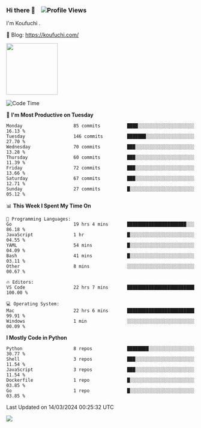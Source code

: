 ### Hi there 👋 &nbsp;&nbsp; ![Profile Views](https://komarev.com/ghpvc/?username=Koufuchi&base=200)

I'm Koufuchi . 

📔 Blog: <https://koufuchi.com/>

<img align="" height="137px" src="https://github-readme-stats-seven-nu-30.vercel.app/api?username=Koufuchi&hide=issues,contribs&show_icons=true&line_height=21&theme=radical&locale=en" />
<!-- <img align="" height="137px" src="https://github-readme-stats-seven-nu-30.vercel.app/api/top-langs/?username=Koufuchi&layout=compact&hide=blade,html,css,pug,scss&theme=radical&locale=en" /> -->

<!--START_SECTION:waka-->
![Code Time](http://img.shields.io/badge/Code%20Time-457%20hrs%2048%20mins-blue)

📅 **I'm Most Productive on Tuesday** 

```text
Monday                   85 commits          ████░░░░░░░░░░░░░░░░░░░░░   16.13 % 
Tuesday                  146 commits         ███████░░░░░░░░░░░░░░░░░░   27.70 % 
Wednesday                70 commits          ███░░░░░░░░░░░░░░░░░░░░░░   13.28 % 
Thursday                 60 commits          ███░░░░░░░░░░░░░░░░░░░░░░   11.39 % 
Friday                   72 commits          ███░░░░░░░░░░░░░░░░░░░░░░   13.66 % 
Saturday                 67 commits          ███░░░░░░░░░░░░░░░░░░░░░░   12.71 % 
Sunday                   27 commits          █░░░░░░░░░░░░░░░░░░░░░░░░   05.12 % 
```


📊 **This Week I Spent My Time On** 

```text
💬 Programming Languages: 
Go                       19 hrs 4 mins       ██████████████████████░░░   86.18 % 
JavaScript               1 hr                █░░░░░░░░░░░░░░░░░░░░░░░░   04.55 % 
YAML                     54 mins             █░░░░░░░░░░░░░░░░░░░░░░░░   04.09 % 
Bash                     41 mins             █░░░░░░░░░░░░░░░░░░░░░░░░   03.11 % 
Other                    8 mins              ░░░░░░░░░░░░░░░░░░░░░░░░░   00.67 % 

🔥 Editors: 
VS Code                  22 hrs 7 mins       █████████████████████████   100.00 % 

💻 Operating System: 
Mac                      22 hrs 6 mins       █████████████████████████   99.91 % 
Windows                  1 min               ░░░░░░░░░░░░░░░░░░░░░░░░░   00.09 % 
```

**I Mostly Code in Python** 

```text
Python                   8 repos             ████████░░░░░░░░░░░░░░░░░   30.77 % 
Shell                    3 repos             ███░░░░░░░░░░░░░░░░░░░░░░   11.54 % 
JavaScript               3 repos             ███░░░░░░░░░░░░░░░░░░░░░░   11.54 % 
Dockerfile               1 repo              █░░░░░░░░░░░░░░░░░░░░░░░░   03.85 % 
Go                       1 repo              █░░░░░░░░░░░░░░░░░░░░░░░░   03.85 % 
```




 Last Updated on 14/03/2024 00:25:32 UTC
<!--END_SECTION:waka-->

![](https://hit.yhype.me/github/profile?user_id=46078832)
